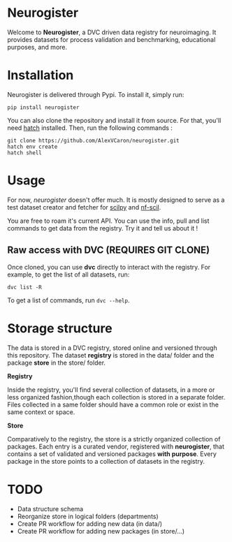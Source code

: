 # Neurogister

Welcome to **Neurogister**, a DVC driven data registry for neuroimaging. It provides datasets for process validation and benchmarking, educational purposes, and more. 

# Installation

Neurogister is delivered through Pypi. To install it, simply run:

```
pip install neurogister
```

You can also clone the repository and install it from source. For that, you'll need [hatch](https://hatch.pypa.io/latest/) installed. Then, run the following commands :

```
git clone https://github.com/AlexVCaron/neurogister.git
hatch env create
hatch shell
```

# Usage

For now, *neurogister* doesn't offer much. It is mostly designed to serve as a test dataset creator and fetcher for [scilpy](https://github.com/scilus/scilpy) and [nf-scil](https://github.com/scilus/nf-scil).

You are free to roam it's current API. You can use the info, pull and list commands to get data from the registry. Try it and tell us about it !

## Raw access with DVC (REQUIRES GIT CLONE)

Once cloned, you can use **dvc** directly to interact with the registry. For example, to get the list of all datasets, run:

```
dvc list -R
```

To get a list of commands, run `dvc --help`.

# Storage structure

The data is stored in a DVC registry, stored online and versioned through this repository. The dataset **registry** is stored in the data/ folder and the package **store** in the store/ folder.

**Registry**

Inside the registry, you'll find several collection of datasets, in a more or less organized fashion,though each collection is stored in a separate folder. Files collected in a same folder should have a common role or exist in the same context or space.

**Store**

Comparatively to the registry, the store is a strictly organized collection of packages. Each entry is a curated vendor, registered with **neurogister**, that contains a set of validated and versioned packages **with purpose**. Every package in the store points to a collection of datasets in the registry.

# TODO

- Data structure schema
- Reorganize store in logical folders (departments)
- Create PR workflow for adding new data (in data/)
- Create PR workflow for adding new packages (in store/...)
